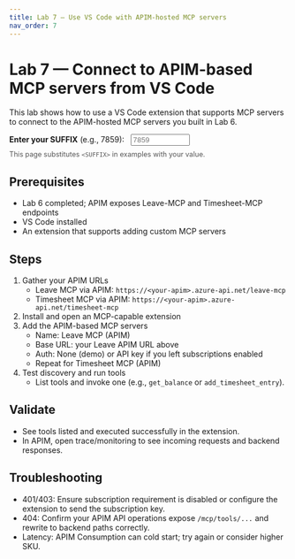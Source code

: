 ```yaml
---
title: Lab 7 — Use VS Code with APIM-hosted MCP servers
nav_order: 7
---
```


# Lab 7 — Connect to APIM-based MCP servers from VS Code

This lab shows how to use a VS Code extension that supports MCP servers to connect to the APIM-hosted MCP servers you built in Lab 6.

<div class="suffix-picker">
  <label for="suffix-input"><strong>Enter your SUFFIX</strong> (e.g., 7859): </label>
  <input id="suffix-input" type="text" placeholder="7859" style="width: 8em; margin-left: 0.5rem;" />
  <p style="margin-top: 0.5rem; font-size: 0.9em; color: #555;">This page substitutes <code>&lt;SUFFIX&gt;</code> in examples with your value.</p>
</div>

<script src="./assets/suffix.js"></script>

## Prerequisites
- Lab 6 completed; APIM exposes Leave-MCP and Timesheet-MCP endpoints
- VS Code installed
- An extension that supports adding custom MCP servers

## Steps
1) Gather your APIM URLs
   - Leave MCP via APIM: `https://<your-apim>.azure-api.net/leave-mcp`
   - Timesheet MCP via APIM: `https://<your-apim>.azure-api.net/timesheet-mcp`
2) Install and open an MCP-capable extension
3) Add the APIM-based MCP servers
   - Name: Leave MCP (APIM)
   - Base URL: your Leave APIM URL above
   - Auth: None (demo) or API key if you left subscriptions enabled
   - Repeat for Timesheet MCP (APIM)
4) Test discovery and run tools
   - List tools and invoke one (e.g., `get_balance` or `add_timesheet_entry`).

## Validate
- See tools listed and executed successfully in the extension.
- In APIM, open trace/monitoring to see incoming requests and backend responses.

## Troubleshooting
- 401/403: Ensure subscription requirement is disabled or configure the extension to send the subscription key.
- 404: Confirm your APIM API operations expose `/mcp/tools/...` and rewrite to backend paths correctly.
- Latency: APIM Consumption can cold start; try again or consider higher SKU.
